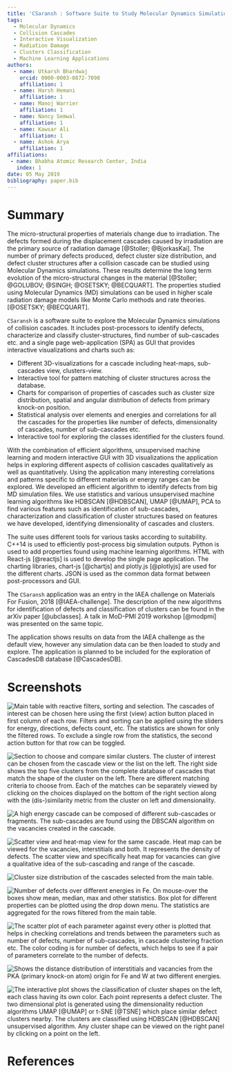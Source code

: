 ```yaml
---
title: 'CSaransh : Software Suite to Study Molecular Dynamics Simulations of Collision Cascades'
tags:
  - Molecular Dynamics
  - Collision Cascades
  - Interactive Visualization
  - Radiation Damage
  - Clusters Classification
  - Machine Learning Applications
authors:
  - name: Utkarsh Bhardwaj
    orcid: 0000-0003-0872-7098
    affiliation: 1
  - name: Harsh Hemani
    affiliation: 1
  - name: Manoj Warrier
    affiliation: 1
  - name: Nancy Semwal
    affiliation: 1
  - name: Kawsar Ali
    affiliation: 1
  - name: Ashok Arya
    affiliation: 1
affiliations:
 - name: Bhabha Atomic Research Center, India
   index: 1
date: 05 May 2019
bibliography: paper.bib
---
```


# Summary

The micro-structural properties of materials change due to irradiation. The defects formed during the displacement cascades caused by irradiation are the primary source of radiation damage [@Stoller; @BjorkasKai]. The number of primary defects produced, defect cluster size distribution, and defect cluster structures after a collision cascade can be studied using Molecular Dynamics simulations. These results determine the long term evolution of the micro-structural changes in the material [@Stoller; @GOLUBOV; @SINGH; @OSETSKY; @BECQUART]. The properties studied using Molecular Dynamics (MD) simulations can be used in higher scale radiation damage models like Monte Carlo methods and rate theories. [@OSETSKY; @BECQUART].

``CSaransh`` is a software suite to explore the Molecular Dynamics simulations of collision cascades. It includes post-processors to identify defects, characterize and classify cluster-structures, find number of sub-cascades etc. and a single page web-application (SPA) as GUI that provides interactive visualizations and charts such as:

- Different 3D-visualizations for a cascade including heat-maps, sub-cascades view, clusters-view. 
- Interactive tool for pattern matching of cluster structures across the database.
- Charts for comparison of properties of cascades such as cluster size distribution, spatial and angular distribution of defects from primary knock-on position. 
- Statistical analysis over elements and energies and correlations for all the cascades for the properties like number of defects, dimensionality of cascades, number of sub-cascades etc.
- Interactive tool for exploring the classes identified for the clusters found.

With the combination of efficient algorithms, unsupervised machine learning and modern interactive GUI with 3D visualizations the application helps in exploring different aspects of collision cascades qualitatively as well as quantitatively. Using the application many interesting correlations and patterns specific to different materials or energy ranges can be explored. We developed an efficient algorithm to identify defects from big MD simulation files. We use statistics and various unsupervised machine learning algorithms like HDBSCAN [@HDBSCAN], UMAP [@UMAP], PCA to find various features such as identification of sub-cascades, characterization and classification of cluster structures based on features we have developed, identifying dimensionality of cascades and clusters.

The suite uses different tools for various tasks according to suitability. C++14 is used to efficiently post-process big simulation outputs. Python is used to add properties found using machine learning algorithms. HTML with React-js [@reactjs] is used to develop the single page application. The charting libraries, chart-js [@chartjs] and plotly.js [@plotlyjs] are used for the different charts. JSON is used as the common data format between post-processors and GUI.

The ``CSaransh`` application was an entry in the IAEA challenge on Materials For Fusion, 2018 [@IAEA-challenge]. The description of the new algorithms for identification of defects and classification of clusters can be found in the arXiv paper [@ubclasses]. A talk in MoD-PMI 2019 workshop [@modpmi] was presented on the same topic.

The application shows results on data from the IAEA challenge as the default view, however any simulation data can be then loaded to study and explore. The application is planned to be included for the exploration of CascadesDB database [@CascadesDB].

# Screenshots

![Main table with reactive filters, sorting and selection. The cascades of interest can be chosen here using the first (view) action button placed in first column of each row. Filters and sorting can be applied using the sliders for energy, directions, defects count, etc. The statistics are shown for only the filtered rows. To exclude a single row from the statistics, the second action button for that row can be toggled.](docs/table.png)

![Section to choose and compare similar clusters. The cluster of interest can be chosen from the cascade view or the list on the left. The right side shows the top five clusters from the complete database of cascades that match the shape of the cluster on the left. There are different matching criteria to choose from. Each of the matches can be separately viewed by clicking on the choices displayed on the bottom of the right section along with the (dis-)similarity metric from the cluster on left and dimensionality.](docs/clusterCmp.png)

![A high energy cascade can be composed of different sub-cascades or fragments. The sub-cascades are found using the DBSCAN algorithm on the vacancies created in the cascade.](docs/subcascade1.png)

![Scatter view and heat-map view for the same cascade. Heat map can be viewed for the vacancies, interstitials and both. It represents the density of defects. The scatter view and specifically heat map for vacancies can give a qualitative idea of the sub-cascading and range of the cascade.](docs/subcascade2.png)

![Cluster size distribution of the cascades selected from the main table.](docs/clusterSize.png)

![Number of defects over different energies in Fe. On mouse-over the boxes show mean, median, max and other statistics. Box plot for different properties can be plotted using the drop down menu. The statistics are aggregated for the rows filtered from the main table.](docs/ndefects.png)

![The scatter plot of each parameter against every other is plotted that helps in checking correlations and trends between the parameters such as number of defects, number of sub-cascades, in cascade clustering fraction etc. The color coding is for number of defects, which helps to see if a pair of parameters correlate to the number of defects.](docs/splom.png)

![Shows the distance distribution of interstitials and vacancies from the PKA (primary knock-on atom) origin for Fe and W at two different energies.](docs/spread.png)

![The interactive plot shows the classification of cluster shapes on the left, each class having its own color. Each point represents a defect cluster. The two dimensional plot is generated using the dimensionality reduction algorithms UMAP [@UMAP] or t-SNE [@TSNE] which place similar defect clusters nearby. The clusters are classified using HDBSCAN [@HDBSCAN] unsupervised algorithm. Any cluster shape can be viewed on the right panel by clicking on a point on the left.](docs/classification.png)

# References
